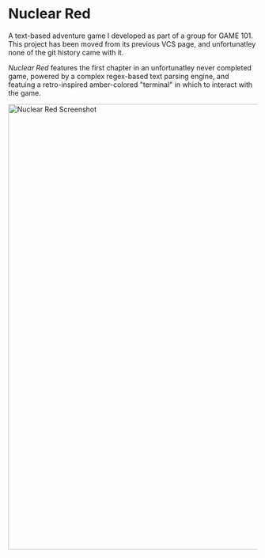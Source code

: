 # Nuclear Red
A text-based adventure game I developed as part of a group for GAME 101. This project has been moved from its previous VCS page, and unfortunatley none of the git history came with it.

*Nuclear Red* features the first chapter in an unfortunatley never completed game, powered by a complex regex-based text parsing engine, and featuing a retro-inspired amber-colored "terminal" in which to interact with the game.

<img width="902" alt="Nuclear Red Screenshot" src="https://user-images.githubusercontent.com/9200377/214074624-7ee5b3e5-0046-4d93-b21a-0968b4654671.png">
